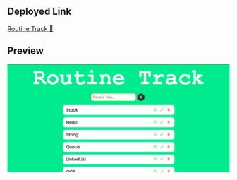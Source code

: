 ## Deployed Link

[Routine Track 🔗](https://routine-track-3hgv4uf3k-anishkumar127.vercel.app/) 

## Preview

![MarineGEO circle logo](/public/assets/image/Screenshot%202022-10-09%20131654.png "Routine Track App Preview")



